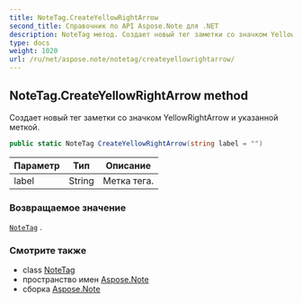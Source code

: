 ```yaml
---
title: NoteTag.CreateYellowRightArrow
second_title: Справочник по API Aspose.Note для .NET
description: NoteTag метод. Создает новый тег заметки со значком YellowRightArrow и указанной меткой.
type: docs
weight: 1020
url: /ru/net/aspose.note/notetag/createyellowrightarrow/
---
```

## NoteTag.CreateYellowRightArrow method

Создает новый тег заметки со значком YellowRightArrow и указанной меткой.

```csharp
public static NoteTag CreateYellowRightArrow(string label = "")
```

| Параметр | Тип | Описание |
| --- | --- | --- |
| label | String | Метка тега. |

### Возвращаемое значение

[`NoteTag`](../) .

### Смотрите также

* class [NoteTag](../)
* пространство имен [Aspose.Note](../../notetag/)
* сборка [Aspose.Note](../../../)


